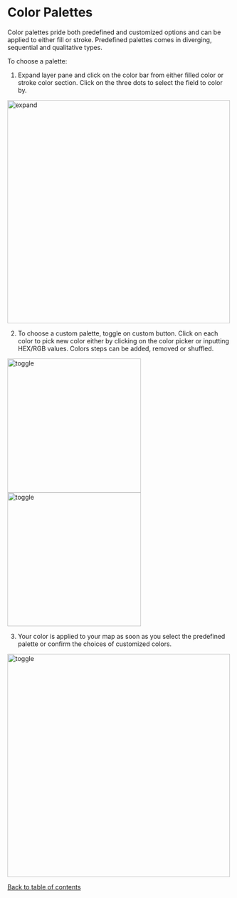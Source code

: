 # Color Palettes

Color palettes pride both predefined and customized options and can be applied to either fill or stroke. Predefined palettes comes in diverging, sequential and qualitative types.

To choose a palette:

1. Expand layer pane and click on the color bar from either filled color or stroke color section. Click on the three dots to select the field to color by.

<img src="https://d1a3f4spazzrp4.cloudfront.net/indranildeveloper-kepler.gl/documentation/l-color-attributes-0.png" alt="expand" width="500"/>

2. To choose a custom palette, toggle on custom button. Click on each color to pick new color either by clicking on the color picker or inputting HEX/RGB values. Colors steps can be added, removed or shuffled.

<img src="https://d1a3f4spazzrp4.cloudfront.net/indranildeveloper-kepler.gl/documentation/l-color-attributes-1.png" alt="toggle" width="300"/>
<img src="https://d1a3f4spazzrp4.cloudfront.net/indranildeveloper-kepler.gl/documentation/l-color-attributes-2.png" alt="toggle" width="300"/>


3) Your color is applied to your map as soon as you select the predefined palette or confirm the choices of customized colors.

<img src="https://d1a3f4spazzrp4.cloudfront.net/indranildeveloper-kepler.gl/documentation/l-color-attributes-3.png" alt="toggle" width="500"/>

[Back to table of contents](README.md)
